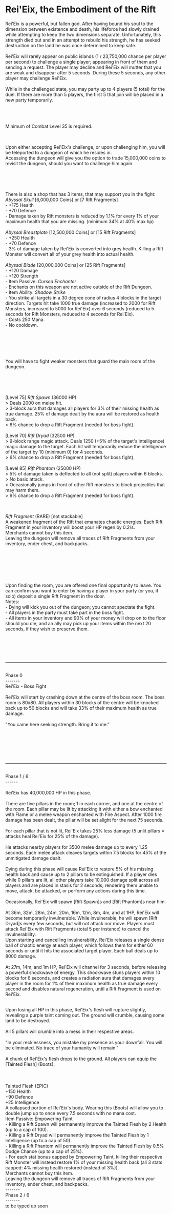 # Rei'Eix, the Embodiment of the Rift

Rei'Eix is a powerful, but fallen god. After having bound his soul to the dimension between existence and death, his lifeforce had slowly drained while attempting to keep the two dimensions separate. Unfortunately, this strength died out and in an attempt to rebuild his strength, he has seeked destruction on the land he was once determined to keep safe.
<br /><br />
Rei'Eix will rarely appear on public islands (1 / 23,750,000 chance per player per second) to challenge a single player; appearing in front of them and sending a request. The player may decline and Rei'Eix will mutter that you are weak and disappear after 5 seconds. During these 5 seconds, any other player may challenge Rei'Eix.
<br /><br />
While in the challenged state, you may party up to 4 players (5 total) for the duel. If there are more than 5 players, the first 5 that join will be placed in a new party temporarily.

<br /><br /><br />
Minimum of Combat Level 35 is required.
<br /><br /><br />

Upon either accepting Rei'Eix's challenge, or upon challenging him, you will be teleported to a dungeon of which he resides in.
<br />
Accessing the dungeon will give you the option to trade 15,000,000 coins to revisit the dungeon, should you want to challenge him again.


<br /><br /><br />

There is also a shop that has 3 items, that may support you in the fight:
<br />
_Abyssal Skull_ [6,000,000 Coins] or [7 Rift Fragments]
<br />- +175 Health
<br />- +70 Defence
<br />- Damage taken by Rift monsters is reduced by 1.1% for every 1% of your maximum health that you are missing. (minimum 34% at 40% max hp) 
<br /><br />
_Abyssal Breastplate_ [12,500,000 Coins] or [15 Rift Fragments]
<br />- +250 Health
<br />- +70 Defence
<br />- 3% of damage taken by Rei'Eix is converted into grey health. Killing a Rift Monster will convert all of your grey health into actual health.
<br /><br />
_Abyssal Blade_ [20,000,000 Coins] or [25 Rift Fragments]
<br />- +120 Damage
<br />- +120 Strength
<br />- Item Passive: _Cursed Enchanter_
<br />- Enchants on this weapon are not active outside of the Rift Dungeon.
<br />- Item Ability: _Shadow Strike_
<br />- You strike all targets in a 30 degree cone of radius 4 blocks in the target direction. Targets hit take 1000 true damage (increased to 2000 for Rift Monsters, increased to 5000 for Rei'Eix) over 6 seconds (reduced to 5 seconds for Rift Monsters, reduced to 4 seconds for Rei'Eix).
<br />- Costs 250 Mana.
<br />- No cooldown.

<br /><br /><br /><br />


You will have to fight weaker monsters that guard the main room of the dungeon.

<br /><br /><br />

[Level 75] _Rift Spawn_ (36000 HP)
<br />> Deals 2000 on melee hit.
<br />> 3-block aura that damages all players for 3% of their missing health as true damage. 25% of damage dealt by the aura will be restored as health back.
<br />> 6% chance to drop a Rift Fragment (needed for boss fight).
<br /><br />
[Level 70] _Rift Dryad_ (32500 HP)
<br />> 9-block range magic attack. Deals 1250 (+5% of the target's intelligence) magic damage to the target. Each hit will temporarily reduce the intelligence of the target by 10 (minimum 0) for 4 seconds.
<br />> 6% chance to drop a Rift Fragment (needed for boss fight).
<br /><br />
[Level 85] _Rift Phantom_ (25000 HP)
<br />> 5% of damage taken is deflected to all (not split) players within 6 blocks.
<br />> No basic attack.
<br />> Occasionally jumps in front of other Rift monsters to block projectiles that may harm them.
<br />> 9% chance to drop a Rift Fragment (needed for boss fight).

<br /><br />
_Rift Fragment_ (RARE) [not stackable]
<br />A weakened fragment of the Rift that emanates chaotic energies. Each Rift Fragment in your inventory will boost your HP regen by 0.2/s.
<br />Merchants cannot buy this item.
<br />Leaving the dungeon will remove all traces of Rift Fragments from your inventory, ender chest, and backpacks.


<br /><br /><br /><br /><br />


Upon finding the room, you are offered one final opportunity to leave. You can confirm you want to enter by having a player in your party (or you, if solo) deposit a single Rift Fragment in the door.
<br />
Notes:
<br />- Dying will kick you out of the dungeon; you cannot spectate the fight.
<br />- All players in the party must take part in the boss fight.
<br />- All items in your inventory and 90% of your money will drop on to the floor should you die, and an ally may pick up your items within the next 20 seconds, if they wish to preserve them.


<br /><br /><br /><br />

-------
<br />Phase 0
<br />-------
<br />Rei'Eix - Boss Fight
<br />
<br />Rei'Eix will start by crashing down at the centre of the boss room. The boss room is 80x80. All players within 30 blocks of the centre will be knocked back up to 50 blocks and will take 33% of their maximum health as true damage.
<br />
<br />"You came here seeking strength. Bring it to me."


<br /><br /><br /><br /><br />

------
<br />Phase 1 / 6:
<br />------
<br />
<br />Rei'Eix has 40,000,000 HP in this phase.
<br />
<br />There are five pillars in the room; 1 in each corner, and one at the centre of the room. Each pillar may be lit by attacking it with either a bow enchanted with Flame or a melee weapon enchanted with Fire Aspect. After 1000 fire damage has been dealt, the pillar will be set alight for the next 75 seconds.
<br />
<br />For each pillar that is not lit, Rei'Eix takes 25% less damage (5 unlit pillars = attacks heal Rei'Eix for 25% of the damage).
<br />
<br />He attacks nearby players for 3500 melee damage up to every 1.25 seconds. Each melee attack cleaves targets within 7.5 blocks for 45% of the unmitigated damage dealt.
<br />
<br />Dying during this phase will cause Rei'Eix to restore 5% of his missing health back and cause up to 2 pillars to be extinguished. If a player dies while 0 pillars are lit, all other players take 10,000 damage split across all players and are placed in stasis for 2 seconds; rendering them unable to move, attack, be attacked, or perform any actions during this time.
<br />
<br />Occasionally, Rei'Eix will spawn [Rift Spawn]s and [Rift Phantom]s near him.
<br />
<br />At 36m, 32m, 28m, 24m, 20m, 16m, 12m, 8m, 4m, and at 1HP, Rei'Eix will become temporarily invulnerable. While invulnerable, he will spawn [Rift Dryad]s every few seconds, but will not attack nor move. Players must attack Rei'Eix with Rift Fragments (total 5 per instance) to cancel the invulnerability.
<br />Upon starting and cancelling invulnerability, Rei'Eix releases a single dense ball of chaotic energy at each player, which follows them for either 60 seconds or until it hits the associated target player. Each ball deals up to 8000 damage.
<br />
<br />At 27m, 14m, and 1m HP, Rei'Eix will channel for 3 seconds, before releasing a powerful shockwave of energy. This shockwave stuns players within 10 blocks for 6 seconds, and creates a radiation aura that damages every player in the room for 1% of their maximum health as true damage every second and disables natural regeneration, until a Rift Fragment is used on Rei'Eix.
<br />


<br />Upon losing all HP in this phase, Rei'Eix's flesh will rupture slightly, revealing a purple taint coming out. The ground will crumble, causing some land to be destroyed.
<br />
<br />All 5 pillars will crumble into a mess in their respective areas.
<br />
<br />"In your recklessness, you mistake my presence as your downfall. You will be eliminated. No trace of your humanity will remain."
<br />
<br />A chunk of Rei'Eix's flesh drops to the ground. All players can equip the [Tainted Flesh] (Boots).
<br />
<br />
<br />
<br />Tainted Flesh (EPIC)
<br />+150 Health
<br />+90 Defence
<br />+25 Intelligence
<br />A collapsed portion of Rei'Eix's body. Wearing this (Boots) will allow you to double jump up to once every 7.5 seconds with no mana cost.
<br />Item Passive: Empowering Taint
<br />- Killing a Rift Spawn will permanently improve the Tainted Flesh by 2 Health (up to a cap of 100).
<br />- Killing a Rift Dryad will permanently improve the Tainted Flesh by 1 Intelligence (up to a cap of 50).
<br />- Killing a Rift Phantom will permanently improve the Tainted Flesh by 0.5% Dodge Chance (up to a cap of 25%).
<br />- For each stat bonus capped by Empowering Taint, killing their respective Rift Monster will instead restore 1% of your missing health back (all 3 stats capped: 4% missing health restored (instead of 3%)).
<br />Merchants cannot buy this item.
<br />Leaving the dungeon will remove all traces of Rift Fragments from your inventory, ender chest, and backpacks.
<br />-------
<br />Phase 2 / 6
<br />-------
<br />to be typed up soon

